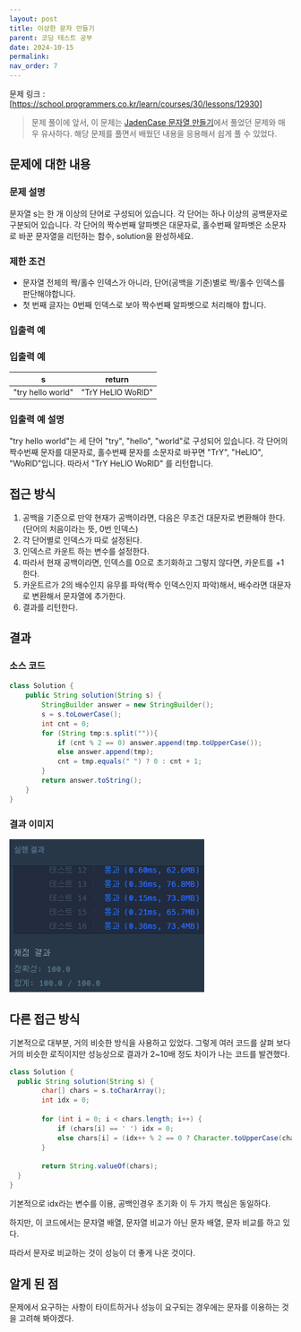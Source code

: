 ```yaml
---
layout: post
title: 이상한 문자 만들기
parent: 코딩 테스트 공부
date: 2024-10-15
permalink:
nav_order: 7
---
```


문제 링크 : [https://school.programmers.co.kr/learn/courses/30/lessons/12930]

> 문제 풀이에 앞서, 이 문제는 [JadenCase 문자열 만들기]에서 풀었던 문제와 매우 유사하다. 해당 문제를 풀면서 배웠던 내용을 응용해서 쉽게 풀 수 있었다.

## 문제에 대한 내용

### 문제 설명

문자열 s는 한 개 이상의 단어로 구성되어 있습니다. 각 단어는 하나 이상의 공백문자로 구분되어 있습니다. 각 단어의 짝수번째 알파벳은 대문자로, 홀수번째 알파벳은 소문자로 바꾼 문자열을 리턴하는 함수, solution을 완성하세요.

### 제한 조건

- 문자열 전체의 짝/홀수 인덱스가 아니라, 단어(공백을 기준)별로 짝/홀수 인덱스를 판단해야합니다.
- 첫 번째 글자는 0번째 인덱스로 보아 짝수번째 알파벳으로 처리해야 합니다.

### 입출력 예

### 입출력 예

| s                 | return            |
| ----------------- | ----------------- |
| "try hello world" | "TrY HeLlO WoRlD" |

### 입출력 예 설명

"try hello world"는 세 단어 "try", "hello", "world"로 구성되어 있습니다. 각 단어의 짝수번째 문자를 대문자로, 홀수번째 문자를 소문자로 바꾸면 "TrY", "HeLlO", "WoRlD"입니다. 따라서 "TrY HeLlO WoRlD" 를 리턴합니다.

## 접근 방식

1. 공백을 기준으로 만약 현재가 공백이라면, 다음은 무조건 대문자로 변환해야 한다. (단어의 처음이라는 뜻, 0번 인덱스)
2. 각 단어별로 인덱스가 따로 설정된다.
3. 인덱스르 카운트 하는 변수를 설정한다.
4. 따라서 현재 공백이라면, 인덱스를 0으로 초기화하고 그렇지 않다면, 카운트를 +1 한다.
5. 카운트르가 2의 배수인지 유무를 파악(짝수 인덱스인지 파악)해서, 배수라면 대문자로 변환해서 문자열에 추가한다.
6. 결과를 리턴한다.

## 결과

### 소스 코드

```java
class Solution {
    public String solution(String s) {
        StringBuilder answer = new StringBuilder();
        s = s.toLowerCase();
        int cnt = 0;
        for (String tmp:s.split("")){
            if (cnt % 2 == 0) answer.append(tmp.toUpperCase());
            else answer.append(tmp);
            cnt = tmp.equals(" ") ? 0 : cnt + 1;
        }
        return answer.toString();
    }
}
```

### 결과 이미지

![alt text](/공부/코딩-테스트-공부/image-5.png)

## 다른 접근 방식

기본적으로 대부분, 거의 비슷한 방식을 사용하고 있었다. 그렇게 여러 코드를 살펴 보다 거의 비슷한 로직이지만 성능상으로 결과가 2~10배 정도 차이가 나는 코드를 발견했다.

```java
class Solution {
  public String solution(String s) {
        char[] chars = s.toCharArray();
        int idx = 0;

        for (int i = 0; i < chars.length; i++) {
            if (chars[i] == ' ') idx = 0;
            else chars[i] = (idx++ % 2 == 0 ? Character.toUpperCase(chars[i]) : Character.toLowerCase(chars[i]));
        }

        return String.valueOf(chars);
  }
}
```

기본적으로 idx라는 변수를 이용, 공백인경우 초기화 이 두 가지 핵심은 동일하다.

하지만, 이 코드에서는 문자열 배열, 문자열 비교가 아닌 문자 배열, 문자 비교를 하고 있다.

따라서 문자로 비교하는 것이 성능이 더 좋게 나온 것이다.

## 알게 된 점

문제에서 요구하는 사항이 타이트하거나 성능이 요구되는 경우에는 문자를 이용하는 것을 고려해 봐야겠다.

[https://school.programmers.co.kr/learn/courses/30/lessons/12930]: https://school.programmers.co.kr/learn/courses/30/lessons/12930
[JadenCase 문자열 만들기]: https://cutepassions.github.io/%EA%B3%B5%EB%B6%80/%EC%BD%94%EB%94%A9-%ED%85%8C%EC%8A%A4%ED%8A%B8-%EA%B3%B5%EB%B6%80/2
